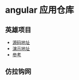 # angular 应用仓库

## 英雄项目

* [源码地址](./hero-app)
* [演示地址](https://roy-lau.github.io/ng-apps/hero-app)
* [参考](https://angular.cn/tutorial)

## 仿拉钩网
